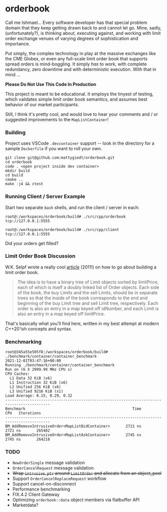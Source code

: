 # orderbook
Call me Ishmael... Every software developer has that special problem domain that they keep getting drawn back to and cannot let go. Mine, sadly, (unfortunately?), is thinking about, executing against, and working with limit order exchange venues of varying degrees of sophistication and importance.

Put simply, the complex technology in play at the massive exchanges like the CME Globex, or even any full-scale limit order book that supports spread orders is mind-boggling. It simply _has_ to work, with complete redundancy, zero downtime and with deterministic execution. With that in mind ...

**Please Do Not Use This Code In Production**

This project is meant to be educational. It employs the tinyest of testing, which validates simple limit order book semantics, and assumes best behavior of our market participants.

Still, I think it's pretty cool, and would love to hear your comments and / or suggested improvements to the `MapListContainer`!

### Building
Project uses VSCode `.devcontainer` support -- look in the directory for a sample `Dockerfile` if you want to roll your own.
```
git clone git@github.com:mattygiedt/orderbook.git
cd orderbook
code . <open project inside dev container>
mkdir build
cd build
cmake ..
make -j4 && ctest
```

### Running Client / Server Example
Start two separate `bash` shells, and run the client / server in each:
```
root@:/workspaces/orderbook/build# ./src/cpp/orderbook tcp://127.0.0.1:5555
```
```
root@:/workspaces/orderbook/build# ./src/cpp/client tcp://127.0.0.1:5555
```
Did your orders get filled?

### Limit Order Book Discussion
W.K. Selpf wrote a really cool [article](http://howtohft.wordpress.com/2011/02/15/how-to-build-a-fast-limit-order-book/) (2011!) on how to go about building a limit order book.
>The idea is to have a binary tree of Limit objects sorted by limitPrice, each of which is itself a doubly linked list of Order objects.  Each side of the book, the buy Limits and the sell Limits, should be in separate trees so that the inside of the book corresponds to the end and beginning of the buy Limit tree and sell Limit tree, respectively.  Each order is also an entry in a map keyed off idNumber, and each Limit is also an entry in a map keyed off limitPrice.

That's basically what you'll find here, written in my best attempt at modern C++20'ish concepts and syntax.

### Benchmarking
```
root@345a55e505f8:/workspaces/orderbook/build# ./benchmark/container/container_benchmark
2021-12-01T03:47:16+00:00
Running ./benchmark/container/container_benchmark
Run on (6 X 2999.99 MHz CPU s)
CPU Caches:
  L1 Data 32 KiB (x6)
  L1 Instruction 32 KiB (x6)
  L2 Unified 256 KiB (x6)
  L3 Unified 9216 KiB (x1)
Load Average: 0.15, 0.29, 0.32
------------------------------------------------------------------------------------------
Benchmark                                                Time             CPU   Iterations
------------------------------------------------------------------------------------------
BM_AddRemoveIntrusiveOrder<MapListBidContainer>       2721 ns         2721 ns       265402
BM_AddRemoveIntrusiveOrder<MapListAskContainer>       2745 ns         2745 ns       264218
```

### TODO
* `NewOrderSingle` message validation
* `OrderCancelRequest` message validation
* ~~Wrap `intrusive_ptr` around `LimitOrder` and allocate from an object_pool~~
* Support `OrderCancelReplaceRequest` workflow
* Support cancel-on-disconnect
* Performance benchmarking
* FIX.4.2 Client Gateway
* Optimizing `orderbook::data` object members via flatbuffer API
* Marketdata?
